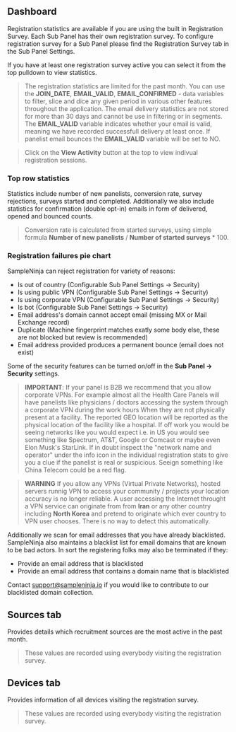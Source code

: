## Dashboard

Registration statistics are available if you are using the built in Registration Survey. Each Sub Panel has their own registration survey. To configure registration survey for a Sub Panel please find the Registration Survey tab in the Sub Panel Settings.

If you have at least one registration survey active you can select it from the top pulldown to view statistics.

> The registration statistics are limited for the past month. You can use the **JOIN_DATE**, **EMAIL_VALID**, **EMAIL_CONFIRMED** - data variables to filter, slice and dice any given period in various other features throughout the application. The email delivery statistics are not stored for more than 30 days and cannot be use in filtering or in segments. The **EMAIL_VALID** variable indicates whether your email is valid, meaning we have recorded successfull delivery at least once. If panelist email bounces the **EMAIL_VALID** variable will be set to NO.

> Click on the **View Activity** button at the top to view indivual registration sessions.

### Top row statistics
Statistics include number of new panelists, conversion rate, survey rejections, surveys started and completed. Additionally we also include statistics for confirmation (double opt-in) emails in form of delivered, opened and bounced counts. 

> Conversion rate is calculated from started surveys, using simple formula **Number of new panelists** / **Number of started surveys** * 100.

### Registration failures pie chart

SampleNinja can reject registration for variety of reasons:

- Is out of country (Configurable Sub Panel Settings -> Security)
- Is using public VPN (Configurable Sub Panel Settings -> Security)
- Is using corporate VPN (Configurable Sub Panel Settings -> Security)
- Is bot (Configurable Sub Panel Settings -> Security)
- Email address's domain cannot accept email (missing MX or Mail Exchange record)
- Duplicate (Machine fingerprint matches exatly some body else, these are not blocked but review is recommended)
- Email address provided produces a permanent bounce (email does not exist)

Some of the security features can be turned on/off in the **Sub Panel -> Security** settings. 

> **IMPORTANT**: If your panel is B2B we recommend that you allow corporate VPNs. For example almost all the Health Care Panels will have panelists like physicians / doctors accessing the system through a corporate VPN during the work hours When they are not physically present at a facility. The reported GEO location will be reported as the physical location of the facility like a hospital. If off work you would be seeing networks like you would expect i.e. in US you would see something like Spectrum, AT&T, Google or Comcast or maybe even Elon Musk's StarLink. If in doubt inspect the "network name and operator" under the info icon in the individual registration stats to give you a clue if the panelist is real or suspicious. Seeign something like China Telecom could be a red flag.

> **WARNING** If you allow any VPNs (Virtual Private Networks), hosted servers runnig VPN to access your community / projects your location accuracy is no longer reliable. A user accessing the Internet throught a VPN service can originate from from **Iran** or any other country including **North Korea** and pretend to originate which ever country to VPN user chooses. There is no way to detect this automatically.

Additionally we scan for email addresses that you have already blacklisted. SampleNinja also maintains a blacklist list for email domains that are known to be bad actors. In sort the registering folks may also be terminated if they:

- Provide an email address that is blacklisted
- Provide an email address that contains a domain name that is blacklisted

Contact support@sampleninja.io if you would like to contribute to our blacklisted domain collection. 

## Sources tab
Provides details which recruitment sources are the most active in the past month.
> These values are recorded using everybody visiting the registration survey.

## Devices tab
Provides information of all devices visiting the registration survey.

> These values are recorded using everybody visiting the registration survey.
